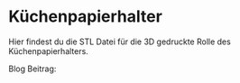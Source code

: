 # Küchenpapierhalter
Hier findest du die STL Datei für die 3D gedruckte Rolle des Küchenpapierhalters.

Blog Beitrag: 

